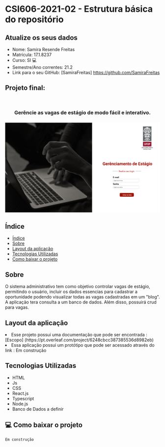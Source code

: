 # **CSI606-2021-02 - Estrutura básica do repositório**

## Atualize os seus dados

- Nome: Samira Resende Freitas 
- Matrícula: 17.1.8237
- Curso: SI 💻 
- Semestre/Ano correntes: 21.2
- Link para o seu GitHub: [SamiraFreitas] https://github.com/SamiraFreitas

## Projeto final: 
<br>
<h3 align="center">
    Gerêncie as vagas de estágio de modo fácil e interativo. <h3>

<img src="./capa.png" alt="Logo">
<br>

##  Índice
- [Índice](#-índice)
- [Sobre](#-sobre)
- [Layout da aplicação](#-layout-da-aplicação)
- [ Tecnologias Utilizadas](#-tecnologias-utilizadas)
- [Como baixar o projeto](#-como-baixar-o-projeto)


## Sobre 
O sistema administrativo tem como objetivo controlar vagas de estágio, permitindo o usuário, incluir os dados essencias para cadastrar a oportunidade podendo visualizar todas as vagas cadastradas em um "blog".  
A aplicação tera consulta a um banco de dados. Além disso, possuirá crud para vagas. 

## Layout da aplicação


<li>Esse projeto possui uma documentação que pode ser encontrada : [Escopo] (https://pt.overleaf.com/project/6248cbcc387385536d8982eb)
<li>Essa aplicação possui um protótipo que pode ser acessado através do link  : Em construção


##  Tecnologias Utilizadas 
- HTML  
- Js
- CSS
- React.js
- Typescript
- Node.js
- Banco de Dados a definir 
## 💻 Como baixar o projeto 

```bash
Em construção

```


